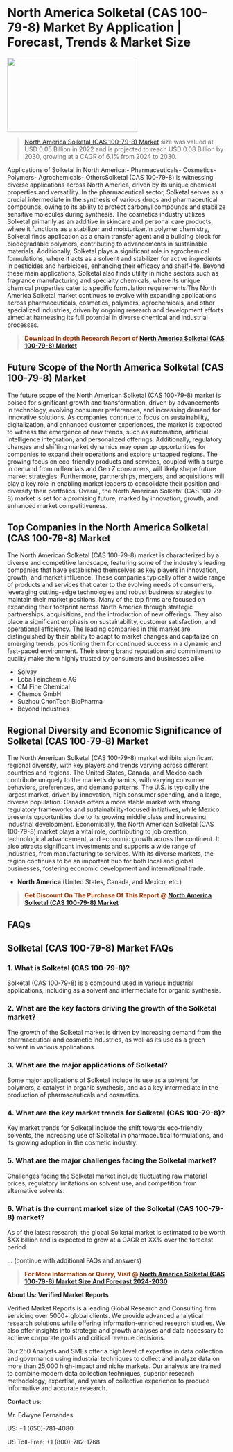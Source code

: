 <p><h1>North America Solketal (CAS 100-79-8) Market By Application | Forecast, Trends & Market Size</h1><p><img class="aligncenter size-medium wp-image-105565" src="https://ffe5etoiles.com/wp-content/uploads/2025/01/MST7-300x171.png" alt="" width="300" height="171" /></p><blockquote><p><a href="https://www.verifiedmarketreports.com/download-sample/?rid=46508&utm_source=Github-NA&utm_medium=384" target="_blank">North America Solketal (CAS 100-79-8) Market</a> size was valued at USD 0.05 Billion in 2022 and is projected to reach USD 0.08 Billion by 2030, growing at a CAGR of 6.1% from 2024 to 2030.</p></blockquote>Applications of Solketal in North America:- Pharmaceuticals- Cosmetics- Polymers- Agrochemicals- OthersSolketal (CAS 100-79-8) is witnessing diverse applications across North America, driven by its unique chemical properties and versatility. In the pharmaceutical sector, Solketal serves as a crucial intermediate in the synthesis of various drugs and pharmaceutical compounds, owing to its ability to protect carbonyl compounds and stabilize sensitive molecules during synthesis. The cosmetics industry utilizes Solketal primarily as an additive in skincare and personal care products, where it functions as a stabilizer and moisturizer.In polymer chemistry, Solketal finds application as a chain transfer agent and a building block for biodegradable polymers, contributing to advancements in sustainable materials. Additionally, Solketal plays a significant role in agrochemical formulations, where it acts as a solvent and stabilizer for active ingredients in pesticides and herbicides, enhancing their efficacy and shelf-life. Beyond these main applications, Solketal also finds utility in niche sectors such as fragrance manufacturing and specialty chemicals, where its unique chemical properties cater to specific formulation requirements.The North America Solketal market continues to evolve with expanding applications across pharmaceuticals, cosmetics, polymers, agrochemicals, and other specialized industries, driven by ongoing research and development efforts aimed at harnessing its full potential in diverse chemical and industrial processes.</p><blockquote><p><span style="color: #993300;"><strong>Download In depth Research Report of <a href="https://www.verifiedmarketreports.com/download-sample/?rid=46508&utm_source=Github-NA&utm_medium=384">North America Solketal (CAS 100-79-8) Market</a></strong></span></p></blockquote><h2>Future Scope of the North America Solketal (CAS 100-79-8) Market</h2><p>The future scope of the North American Solketal (CAS 100-79-8) market is poised for significant growth and transformation, driven by advancements in technology, evolving consumer preferences, and increasing demand for innovative solutions. As companies continue to focus on sustainability, digitalization, and enhanced customer experiences, the market is expected to witness the emergence of new trends, such as automation, artificial intelligence integration, and personalized offerings. Additionally, regulatory changes and shifting market dynamics may open up opportunities for companies to expand their operations and explore untapped regions. The growing focus on eco-friendly products and services, coupled with a surge in demand from millennials and Gen Z consumers, will likely shape future market strategies. Furthermore, partnerships, mergers, and acquisitions will play a key role in enabling market leaders to consolidate their position and diversify their portfolios. Overall, the North American Solketal (CAS 100-79-8) market is set for a promising future, marked by innovation, growth, and enhanced market competitiveness.</p><h2>Top Companies in the North America Solketal (CAS 100-79-8) Market</h2><p>The North American Solketal (CAS 100-79-8) market is characterized by a diverse and competitive landscape, featuring some of the industry's leading companies that have established themselves as key players in innovation, growth, and market influence. These companies typically offer a wide range of products and services that cater to the evolving needs of consumers, leveraging cutting-edge technologies and robust business strategies to maintain their market positions. Many of the top firms are focused on expanding their footprint across North America through strategic partnerships, acquisitions, and the introduction of new offerings. They also place a significant emphasis on sustainability, customer satisfaction, and operational efficiency. The leading companies in this market are distinguished by their ability to adapt to market changes and capitalize on emerging trends, positioning them for continued success in a dynamic and fast-paced environment. Their strong brand reputation and commitment to quality make them highly trusted by consumers and businesses alike.</p><p><ul><li>Solvay </li><li> Loba Feinchemie AG </li><li> CM Fine Chemical </li><li> Chemos GmbH </li><li> Suzhou ChonTech BioPharma </li><li> Beyond Industries</li></ul></p><h2>Regional Diversity and Economic Significance of Solketal (CAS 100-79-8) Market</h2><p>The North American Solketal (CAS 100-79-8) market exhibits significant regional diversity, with key players and trends varying across different countries and regions. The United States, Canada, and Mexico each contribute uniquely to the market’s dynamics, with varying consumer behaviors, preferences, and demand patterns. The U.S. is typically the largest market, driven by innovation, high consumer spending, and a large, diverse population. Canada offers a more stable market with strong regulatory frameworks and sustainability-focused initiatives, while Mexico presents opportunities due to its growing middle class and increasing industrial development. Economically, the North American Solketal (CAS 100-79-8) market plays a vital role, contributing to job creation, technological advancement, and economic growth across the continent. It also attracts significant investments and supports a wide range of industries, from manufacturing to services. With its diverse markets, the region continues to be an important hub for both local and global businesses, fostering economic development and international trade.</p><ul> <li><strong>North America</strong> (United States, Canada, and Mexico, etc.)</li></ul><blockquote><p><span style="color: #993300;"><strong>Get Discount On The Purchase Of This Report @ <a href="https://www.verifiedmarketreports.com/ask-for-discount/?rid=46508&utm_source=Github-NA&utm_medium=384">North America Solketal (CAS 100-79-8) Market</a></strong></span></p></blockquote><h2>FAQs</h2><p><h2>Solketal (CAS 100-79-8) Market FAQs</h1><h3>1. What is Solketal (CAS 100-79-8)?</div><div></h3><p>Solketal (CAS 100-79-8) is a compound used in various industrial applications, including as a solvent and intermediate for organic synthesis.</p><h3>2. What are the key factors driving the growth of the Solketal market?</div><div></h3><p>The growth of the Solketal market is driven by increasing demand from the pharmaceutical and cosmetic industries, as well as its use as a green solvent in various applications.</p><h3>3. What are the major applications of Solketal?</div><div></h3><p>Some major applications of Solketal include its use as a solvent for polymers, a catalyst in organic synthesis, and as a key intermediate in the production of pharmaceuticals and cosmetics.</p><h3>4. What are the key market trends for Solketal (CAS 100-79-8)?</div><div></h3><p>Key market trends for Solketal include the shift towards eco-friendly solvents, the increasing use of Solketal in pharmaceutical formulations, and its growing adoption in the cosmetic industry.</p><h3>5. What are the major challenges facing the Solketal market?</div><div></h3><p>Challenges facing the Solketal market include fluctuating raw material prices, regulatory limitations on solvent use, and competition from alternative solvents.</p><h3>6. What is the current market size of the Solketal (CAS 100-79-8) market?</div><div></h3><p>As of the latest research, the global Solketal market is estimated to be worth $XX billion and is expected to grow at a CAGR of XX% over the forecast period.</p>... (continue with additional FAQs and answers)</body></html></p><blockquote><p><span style="color: #993300;"><strong>For More Information or Query, Visit @ <a href="https://www.verifiedmarketreports.com/product/global-solketal-cas-100-79-8-market-2019-by-manufacturers-regions-type-and-application-forecast-to-2024/">North America Solketal (CAS 100-79-8) Market Size And Forecast 2024-2030</a></strong></span></p></blockquote><p><strong>About Us: Verified Market Reports</strong></p><p>Verified Market Reports is a leading Global Research and Consulting firm servicing over 5000+ global clients. We provide advanced analytical research solutions while offering information-enriched research studies. We also offer insights into strategic and growth analyses and data necessary to achieve corporate goals and critical revenue decisions.</p><p>Our 250 Analysts and SMEs offer a high level of expertise in data collection and governance using industrial techniques to collect and analyze data on more than 25,000 high-impact and niche markets. Our analysts are trained to combine modern data collection techniques, superior research methodology, expertise, and years of collective experience to produce informative and accurate research.</p><p><strong>Contact us:</strong></p><p>Mr. Edwyne Fernandes</p><p>US: +1 (650)-781-4080</p><p>US Toll-Free: +1 (800)-782-1768</p>
